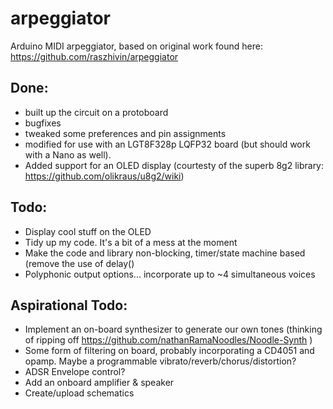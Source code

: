 # arpeggiator
Arduino MIDI arpeggiator, based on original work found here: https://github.com/raszhivin/arpeggiator

## Done:
- built up the circuit on a protoboard
- bugfixes
- tweaked some preferences and pin assignments
- modified for use with an LGT8F328p LQFP32 board (but should work with a Nano as well). 
- Added support for an OLED display (courtesty of the superb 8g2 library: https://github.com/olikraus/u8g2/wiki)

## Todo:
- Display cool stuff on the OLED
- Tidy up my code. It's a bit of a mess at the moment
- Make the code and library non-blocking, timer/state machine based (remove the use of delay()
- Polyphonic output options... incorporate up to ~4 simultaneous voices

## Aspirational Todo:
- Implement an on-board synthesizer to generate our own tones (thinking of ripping off https://github.com/nathanRamaNoodles/Noodle-Synth )
- Some form of filtering on board, probably incorporating a CD4051 and opamp. Maybe a programmable vibrato/reverb/chorus/distortion?
- ADSR Envelope control?
- Add an onboard amplifier & speaker
- Create/upload schematics
